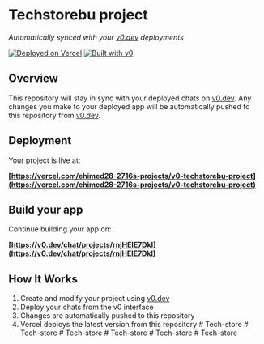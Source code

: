 # Techstorebu project

*Automatically synced with your [v0.dev](https://v0.dev) deployments*

[![Deployed on Vercel](https://img.shields.io/badge/Deployed%20on-Vercel-black?style=for-the-badge&logo=vercel)](https://vercel.com/ehimed28-2716s-projects/v0-techstorebu-project)
[![Built with v0](https://img.shields.io/badge/Built%20with-v0.dev-black?style=for-the-badge)](https://v0.dev/chat/projects/rnjHEIE7DkI)

## Overview

This repository will stay in sync with your deployed chats on [v0.dev](https://v0.dev).
Any changes you make to your deployed app will be automatically pushed to this repository from [v0.dev](https://v0.dev).

## Deployment

Your project is live at:

**[https://vercel.com/ehimed28-2716s-projects/v0-techstorebu-project](https://vercel.com/ehimed28-2716s-projects/v0-techstorebu-project)**

## Build your app

Continue building your app on:

**[https://v0.dev/chat/projects/rnjHEIE7DkI](https://v0.dev/chat/projects/rnjHEIE7DkI)**

## How It Works

1. Create and modify your project using [v0.dev](https://v0.dev)
2. Deploy your chats from the v0 interface
3. Changes are automatically pushed to this repository
4. Vercel deploys the latest version from this repository
#   T e c h - s t o r e  
 #   T e c h - s t o r e  
 #   T e c h - s t o r e  
 #   T e c h - s t o r e  
 #   T e c h - s t o r e  
 #   T e c h - s t o r e  
 